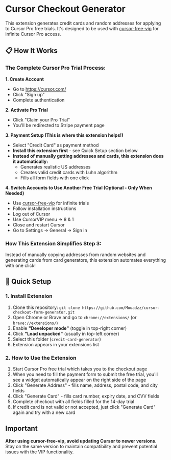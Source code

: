 # Cursor Checkout Generator

This extension generates credit cards and random addresses for applying to Cursor Pro free trials. It's designed to be used with [cursor-free-vip](https://github.com/yeongpin/cursor-free-vip) for infinite Cursor Pro access.

## 📋 How It Works

### The Complete Cursor Pro Trial Process:

**1. Create Account**
- Go to https://cursor.com/
- Click "Sign up"
- Complete authentication

**2. Activate Pro Trial**
- Click "Claim your Pro Trial"
- You'll be redirected to Stripe payment page

**3. Payment Setup (This is where this extension helps!)**
- Select "Credit Card" as payment method
- **Install this extension first** - see Quick Setup section below
- **Instead of manually getting addresses and cards, this extension does it automatically:**
  - Generates realistic US addresses
  - Creates valid credit cards with Luhn algorithm
  - Fills all form fields with one click

**4. Switch Accounts to Use Another Free Trial (Optional - Only When Needed)**
- Use [cursor-free-vip](https://github.com/yeongpin/cursor-free-vip) for infinite trials
- Follow installation instructions
- Log out of Cursor
- Use CursorVIP menu → 8 & 1
- Close and restart Cursor
- Go to Settings → General → Sign in

### How This Extension Simplifies Step 3:
Instead of manually copying addresses from random websites and generating cards from card generators, this extension automates everything with one click!

## 🚀 Quick Setup

### 1. Install Extension


1. Clone this repository: `git clone https://github.com/Mouadzz/cursor-checkout-form-generator.git`
2. Open Chrome or Brave and go to `chrome://extensions/` (or `brave://extensions/`)
3. Enable **"Developer mode"** (toggle in top-right corner)
4. Click **"Load unpacked"** (usually in top-left corner)
5. Select this folder (`credit-card-generator`)
6. Extension appears in your extensions list

### 2. How to Use the Extension

1. Start Cursor Pro free trial which takes you to the checkout page
2. When you need to fill the payment form to submit the free trial, you'll see a widget automatically appear on the right side of the page
3. Click "Generate Address" - fills name, address, postal code, and city fields
4. Click "Generate Card" - fills card number, expiry date, and CVV fields
5. Complete checkout with all fields filled for the 14-day trial
6. If credit card is not valid or not accepted, just click "Generate Card" again and try with a new card

## Important

**After using cursor-free-vip, avoid updating Cursor to newer versions.** Stay on the same version to maintain compatibility and prevent potential issues with the VIP functionality.

